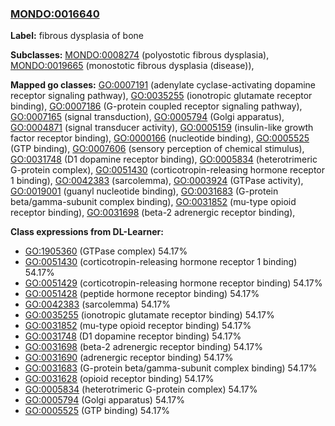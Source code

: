
### [MONDO:0016640](http://purl.obolibrary.org/obo/MONDO_0016640)
**Label:** fibrous dysplasia of bone

**Subclasses:** [MONDO:0008274](http://purl.obolibrary.org/obo/MONDO_0008274) (polyostotic fibrous dysplasia), [MONDO:0019665](http://purl.obolibrary.org/obo/MONDO_0019665) (monostotic fibrous dysplasia (disease)), 

**Mapped go classes:** [GO:0007191](http://purl.obolibrary.org/obo/GO_0007191) (adenylate cyclase-activating dopamine receptor signaling pathway), [GO:0035255](http://purl.obolibrary.org/obo/GO_0035255) (ionotropic glutamate receptor binding), [GO:0007186](http://purl.obolibrary.org/obo/GO_0007186) (G-protein coupled receptor signaling pathway), [GO:0007165](http://purl.obolibrary.org/obo/GO_0007165) (signal transduction), [GO:0005794](http://purl.obolibrary.org/obo/GO_0005794) (Golgi apparatus), [GO:0004871](http://purl.obolibrary.org/obo/GO_0004871) (signal transducer activity), [GO:0005159](http://purl.obolibrary.org/obo/GO_0005159) (insulin-like growth factor receptor binding), [GO:0000166](http://purl.obolibrary.org/obo/GO_0000166) (nucleotide binding), [GO:0005525](http://purl.obolibrary.org/obo/GO_0005525) (GTP binding), [GO:0007606](http://purl.obolibrary.org/obo/GO_0007606) (sensory perception of chemical stimulus), [GO:0031748](http://purl.obolibrary.org/obo/GO_0031748) (D1 dopamine receptor binding), [GO:0005834](http://purl.obolibrary.org/obo/GO_0005834) (heterotrimeric G-protein complex), [GO:0051430](http://purl.obolibrary.org/obo/GO_0051430) (corticotropin-releasing hormone receptor 1 binding), [GO:0042383](http://purl.obolibrary.org/obo/GO_0042383) (sarcolemma), [GO:0003924](http://purl.obolibrary.org/obo/GO_0003924) (GTPase activity), [GO:0019001](http://purl.obolibrary.org/obo/GO_0019001) (guanyl nucleotide binding), [GO:0031683](http://purl.obolibrary.org/obo/GO_0031683) (G-protein beta/gamma-subunit complex binding), [GO:0031852](http://purl.obolibrary.org/obo/GO_0031852) (mu-type opioid receptor binding), [GO:0031698](http://purl.obolibrary.org/obo/GO_0031698) (beta-2 adrenergic receptor binding), 

**Class expressions from DL-Learner:**

- [GO:1905360](http://purl.obolibrary.org/obo/GO_1905360) (GTPase complex) 54.17%
- [GO:0051430](http://purl.obolibrary.org/obo/GO_0051430) (corticotropin-releasing hormone receptor 1 binding) 54.17%
- [GO:0051429](http://purl.obolibrary.org/obo/GO_0051429) (corticotropin-releasing hormone receptor binding) 54.17%
- [GO:0051428](http://purl.obolibrary.org/obo/GO_0051428) (peptide hormone receptor binding) 54.17%
- [GO:0042383](http://purl.obolibrary.org/obo/GO_0042383) (sarcolemma) 54.17%
- [GO:0035255](http://purl.obolibrary.org/obo/GO_0035255) (ionotropic glutamate receptor binding) 54.17%
- [GO:0031852](http://purl.obolibrary.org/obo/GO_0031852) (mu-type opioid receptor binding) 54.17%
- [GO:0031748](http://purl.obolibrary.org/obo/GO_0031748) (D1 dopamine receptor binding) 54.17%
- [GO:0031698](http://purl.obolibrary.org/obo/GO_0031698) (beta-2 adrenergic receptor binding) 54.17%
- [GO:0031690](http://purl.obolibrary.org/obo/GO_0031690) (adrenergic receptor binding) 54.17%
- [GO:0031683](http://purl.obolibrary.org/obo/GO_0031683) (G-protein beta/gamma-subunit complex binding) 54.17%
- [GO:0031628](http://purl.obolibrary.org/obo/GO_0031628) (opioid receptor binding) 54.17%
- [GO:0005834](http://purl.obolibrary.org/obo/GO_0005834) (heterotrimeric G-protein complex) 54.17%
- [GO:0005794](http://purl.obolibrary.org/obo/GO_0005794) (Golgi apparatus) 54.17%
- [GO:0005525](http://purl.obolibrary.org/obo/GO_0005525) (GTP binding) 54.17%


